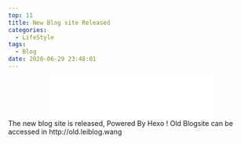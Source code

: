 ```yaml
---
top: 11
title: New Blog site Released
categories:
  - LifeStyle
tags:
  - Blog
date: 2020-06-29 23:48:01
---
```


<div align="center">
<iframe frameborder="no" border="0" marginwidth="0" marginheight="0" width=330 height=86 src="//music.163.com/outchain/player?type=2&id=25706285&auto=1&height=66"></iframe>
</div>
The new blog site is released, Powered By Hexo !
Old Blogsite can be accessed in http://old.leiblog.wang

